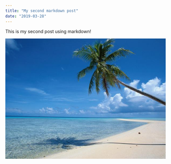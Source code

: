 ```yaml
---
title: "My second markdown post"
date: "2019-03-28"
---
```


This is my second post using markdown!

![Tranquil Beach](tranquil-beach.jpg)